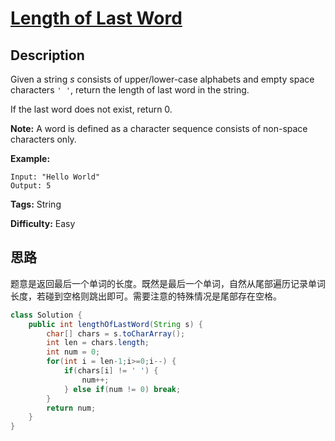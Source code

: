 # [Length of Last Word][title]

## Description

Given a string _s_ consists of upper/lower-case alphabets and empty space
characters `' '`, return the length of last word in the string.

If the last word does not exist, return 0.

**Note:** A word is defined as a character sequence consists of non-space
characters only.

**Example:**


```
Input: "Hello World"
Output: 5
```


**Tags:** String

**Difficulty:** Easy

## 思路

题意是返回最后一个单词的长度。既然是最后一个单词，自然从尾部遍历记录单词长度，若碰到空格则跳出即可。需要注意的特殊情况是尾部存在空格。

``` java
class Solution {
    public int lengthOfLastWord(String s) {
        char[] chars = s.toCharArray();
        int len = chars.length;
        int num = 0;
        for(int i = len-1;i>=0;i--) {
            if(chars[i] != ' ') {
                num++;
            } else if(num != 0) break;
        }
        return num;
    }
}
```

[title]: https://leetcode.com/problems/length-of-last-word
